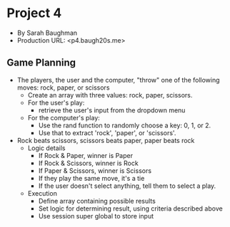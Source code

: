 # Project 4
+ By Sarah Baughman
+ Production URL: <p4.baugh20s.me>

## Game Planning

* The players, the user and the computer, "throw" one of the following moves: rock, paper, or scissors
    * Create an array with three values: rock, paper, scissors.
    * For the user's play:
        * retrieve the user's input from the dropdown menu
    * For the computer's play:
        * Use the rand function to randomly choose a key: 0, 1, or 2.
        * Use that to extract 'rock', 'paper', or 'scissors'.
* Rock beats scissors, scissors beats paper, paper beats rock
    * Logic details
        * If Rock & Paper, winner is Paper
        * If Rock & Scissors, winner is Rock
        * If Paper & Scissors, winner is Scissors
        * If they play the same move, it's a tie
        * If the user doesn't select anything, tell them to select a play.
    * Execution
        * Define array containing possible results
        * Set logic for determining result, using criteria described above
        * Use session super global to store input
